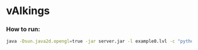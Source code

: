 # vAIkings

### How to run:
```bash
java -Dsun.java2d.opengl=true -jar server.jar -l example0.lvl -c "python3 client/client.py" -g 150 -t 300
```